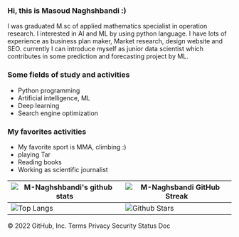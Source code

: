 ###  Hi, this is **Masoud Naghshbandi** :) 
I was graduated M.sc of applied mathematics specialist in operation research. I interested in AI and ML by using python language. I have lots of experience as business plan maker, Market research, design website and SEO.
currently I can introduce myself as junior data scientist which contributes in some prediction and forecasting project by ML.


### Some fields of study and activities 
- Python programming
- Artificial intelligence, ML
- Deep learning
- Search engine optimization

### My favorites activities
- My favorite sport is MMA, climbing :)
- playing Tar
- Reading books
- Working as scientific journalist



| ![M-Naghshbandi's github stats](https://github-readme-stats.vercel.app/api?username=M-Naghshbandi&show_icons=true&theme=tokyonight) | ![M-Naghsbandi GitHub Streak](https://github-readme-streak-stats.herokuapp.com/?user=M-Taghizadeh&theme=tokyonight) |
| --- | --- |
| ![Top Langs](https://github-readme-stats.vercel.app/api/top-langs/?username=M-Naghshbandi&theme=tokyonight) | ![Github Stars](https://github-readme-stats.vercel.app/api?username=M-Naghshbandi&show_icons=true&locale=en&count_private=true&hide_rank=true&custom_title=My%20GitHub%20Stats&disable_animations=true&theme=tokyonight) |


© 2022 GitHub, Inc.
Terms
Privacy
Security
Status
Doc
